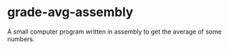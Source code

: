 # grade-avg-assembly
A small computer program written in assembly to get the average of some numbers.
